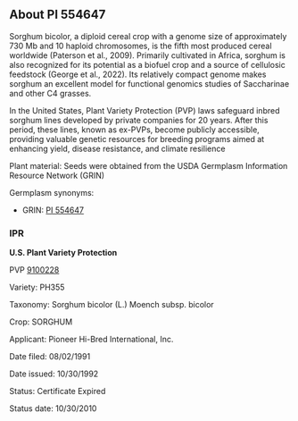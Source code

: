 About PI 554647 
---------------------
Sorghum bicolor, a diploid cereal crop with a genome size of approximately 730 Mb and 10 haploid chromosomes, is the fifth most produced cereal worldwide (Paterson et al., 2009). Primarily cultivated in Africa, sorghum is also recognized for its potential as a biofuel crop and a source of cellulosic feedstock (George et al., 2022). Its relatively compact genome makes sorghum an excellent model for functional genomics studies of Saccharinae and other C4 grasses.

In the United States, Plant Variety Protection (PVP) laws safeguard inbred sorghum lines developed by private companies for 20 years. After this period, these lines, known as ex-PVPs, become publicly accessible, providing valuable genetic resources for breeding programs aimed at enhancing yield, disease resistance, and climate resilience

Plant material: Seeds were obtained from the USDA Germplasm Information Resource Network (GRIN)

Germplasm synonyms:
* GRIN: [PI 554647](https://npgsweb.ars-grin.gov/gringlobal/accessiondetail.aspx?id=1449619)
  
### IPR
**U.S. Plant Variety Protection**

PVP [9100228](https://apps.ams.usda.gov/CMS/AdobeImages/009100228.pdf)

Variety: PH355

Taxonomy: Sorghum bicolor (L.) Moench subsp. bicolor

Crop: SORGHUM

Applicant: Pioneer Hi-Bred International, Inc.

Date filed: 08/02/1991

Date issued: 10/30/1992

Status: Certificate Expired

Status date: 10/30/2010
